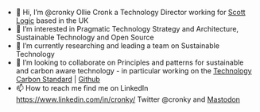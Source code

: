 - 👋 Hi, I’m @cronky Ollie Cronk a Technology Director working for [Scott Logic](https://github.com/ScottLogic) based in the UK
- 👀 I’m interested in Pragmatic Technology Strategy and Architecture, Sustainable Technology and Open Source
- 🌱 I’m currently researching and leading a team on Sustainable Technology
- 💞️ I’m looking to collaborate on Principles and patterns for sustainable and carbon aware technology - in particular working on the [Technology Carbon Standard](https://www.techcarbonstandard.org) | [Github](https://github.com/ScottLogic/Technology-Carbon-Standard)
- 📫 How to reach me find me on LinkedIn https://www.linkedin.com/in/cronky/ Twitter @cronky and 
<a rel="me" href="https://infosec.exchange/@cronky">Mastodon</a>
<!---
cronky/cronky is a ✨ special ✨ repository because its `README.md` (this file) appears on your GitHub profile.
You can click the Preview link to take a look at your changes.
--->
